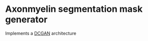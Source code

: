 # Axonmyelin segmentation mask generator
Implements a [DCGAN](https://pytorch.org/tutorials/beginner/dcgan_faces_tutorial.html) architecture
